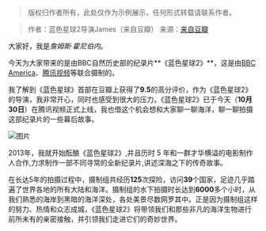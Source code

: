 > 版权归作者所有，此处仅作为示例展示，任何形式转载请联系作者。

> 作者：蓝色星球2导演James（来自豆瓣）
> 来源：[来自豆瓣](https://www.douban.com/note/642690030/)

大家好，我是*詹姆斯·霍尼伯内*。

今天为大家带来的是由BBC自然历史部的纪录片**《蓝色星球2》**，这是由[BBC America](http://www.bbcamerica.com/)、[腾讯视频](https://v.qq.com/)等联合摄制的。

我了解到《蓝色星球》首部在豆瓣上获得了**9.5**的高分评价，作为《蓝色星球2》的导演，我非常开心，同时也感受到很大的压力。《蓝色星球2》已于今天（**10月30日**）在腾讯视频正式上线，我也借这个机会想和大家聊一聊海洋，聊一聊拍摄这部纪录片的一些幕后故事。

![图片](https://i.loli.net/2017/11/01/59f97a91bc07f.jpg
)

2013年，我就开始酝酿《蓝色星球2》,并且历时 5 年和一群才华横溢的电影制作人合作,力求制作一部不同寻常的全新纪录片,讲述深海之下的传奇故事。

在长达5年的拍摄过程中，摄制组共经历**125**次探险，访问**39**个国家，足迹几乎踏遍了世界各地的所有大陆和海洋。摄制组的水下拍摄时长达到**6000**多个小时，从我们熟悉的海岸到黑暗的海洋深处，各处美景尽数网罗其中。正是因为摄制组这样的努力、热情和众志成城，《蓝色星球2》将带领我们和那些非凡的海洋生物进行前所未有的亲密接触，并引领我们走进它们的奇妙世界。